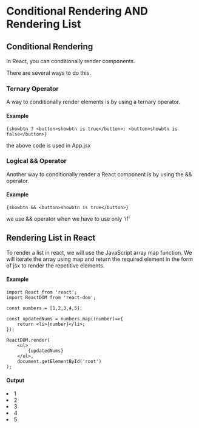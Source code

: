 # Conditional Rendering AND Rendering List

## Conditional Rendering
In React, you can conditionally render components.

There are several ways to do this.

### Ternary Operator
A way to conditionally render elements is by using a ternary operator.
#### Example
```
{showbtn ? <button>showbtn is true</button>: <button>showbtn is false</button>}
```
the above code is used in App.jsx 

### Logical && Operator
Another way to conditionally render a React component is by using the && operator.
#### Example
```
{showbtn && <button>showbtn is true</button>}
```
we use && operator when we have to use only 'if'
    
## Rendering List in React
To render a list in react, we will use the JavaScript array map function. We will iterate the array using map and return the required element in the form of jsx to render the repetitive elements.
#### Example
```
import React from 'react';
import ReactDOM from 'react-dom';

const numbers = [1,2,3,4,5];

const updatedNums = numbers.map((number)=>{
    return <li>{number}</li>;
});

ReactDOM.render(
    <ul>
        {updatedNums}
    </ul>, 
    document.getElementById('root')
);
```
#### Output
<li>1
<li>2
<li>3
<li>4
<li>5
